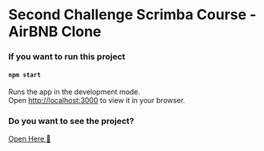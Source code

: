 # Second Challenge Scrimba Course - AirBNB Clone

### If you want to run this project

#### `npm start`
Runs the app in the development mode.\
Open [http://localhost:3000](http://localhost:3000) to view it in your browser.

### Do you want to see the project?
<a href="https://656fa4cadbfa314a9b167226--deft-sundae-c620ab.netlify.app/">Open Here :dart:</a>